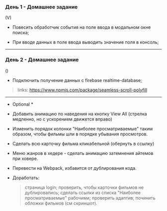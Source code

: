 <h3>День 1 - Домашнее задание</h3> (V)

- Повесить обработчик события на поле ввода в модальном окне поиска;

- При вводе данных в поле ввода выводить значение поля в консоль;

---
<h3>День 2 - Домашнее задание</h3> ()

- Подключить получение данных с firebase realtime-database;

> links: https://www.npmjs.com/package/seamless-scroll-polyfill

---
* Optional *

+ Добавить анимацию по наведения на кнопку View All (стрелка медленно, но с ускорением движется вправо)

+ Изменить порядок колонки "Наиболее просматриваемые" таким образом, чтобы фильмы шли в порядке убывания просмотров.

+ Сделать всю карточку фильма кликабельной (обернуть в ссылку)

+ Меню жанров в хедере - сделать анимацию затемнения айтемов при ховере.

+ Перевести на Webpack, избавится от дублирования кода.

+ Доработать: 
  > страница login;
  > проверить, чтобы карточки фильмов не дублировались;
  > сделать ссылки из списка "Наиболее просматриваемые" рабочими;
  > проверить адаптив;
  > починить обложки фильмов (см скриншот).